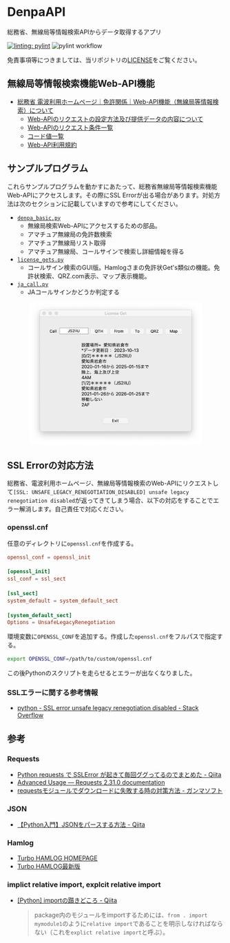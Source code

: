# DenpaAPI
総務省、無線局等情報検索APIからデータ取得するアプリ

[![linting: pylint](https://img.shields.io/badge/linting-pylint-yellowgreen)](https://github.com/pylint-dev/pylint)
![pylint workflow](https://github.com/JS2IIU-MH/DenpaAPI/actions/workflows/pylint.yml/badge.svg)

免責事項等につきましては、当リポジトリの[LICENSE](LICENSE)をご覧ください。


## 無線局等情報検索機能Web-API機能

- [総務省 電波利用ホームページ｜免許関係｜Web-API機能（無線局等情報検索）について](https://www.tele.soumu.go.jp/j/musen/webapi/)
    - [Web-APIのリクエストの設定方法及び提供データの内容について](https://www.tele.soumu.go.jp/resource/j/musen/webapi/mw_req_info.pdf)
    - [Web-APIのリクエスト条件一覧](https://www.tele.soumu.go.jp/resource/j/musen/webapi/mw_req_conditions.pdf)
    - [コード値一覧](https://www.tele.soumu.go.jp/resource/j/musen/webapi/mw_code.pdf)
    - [Web-API利用規約](https://www.tele.soumu.go.jp/j/musen/webapi/kiyaku/index.htm)

## サンプルプログラム
これらサンプルプログラムを動かすにあたって、総務省無線局等情報検索機能Web-APIにアクセスします。その際にSSL Errorが出る場合があります。対処方法は次のセクションに記載していますので参考にしてください。
- [`denpa_basic.py`](denpa_basic.py)
    - 無線局検索Web-APIにアクセスするための部品。
    - アマチュア無線局の免許数検索
    - アマチュア無線局リスト取得
    - アマチュア無線局、コールサインで検索し詳細情報を得る
- [`license_gets.py`](license_gets.py)
    - コールサイン検索のGUI版。Hamlogさまの免許状Get's類似の機能。免許状検索、QRZ.com表示、マップ表示機能。
- [`ja_call.py`](ja_call.py)
    - JAコールサインかどうか判定する

<!--
![license_gets](doc/license_gets.png)
-->
<p align="center"><img width="400px" src="doc/license_gets.png"></p>

## SSL Errorの対応方法
総務省、電波利用ホームページ、無線局等情報検索のWeb-APIにリクエストして`[SSL: UNSAFE_LEGACY_RENEGOTIATION_DISABLED] unsafe legacy renegotiation disabled`が返ってきてしまう場合、以下の対応をすることでエラー解消します。自己責任で対応ください。

### openssl.cnf
任意のディレクトリに`openssl.cnf`を作成する。

```conf
openssl_conf = openssl_init

[openssl_init]
ssl_conf = ssl_sect

[ssl_sect]
system_default = system_default_sect

[system_default_sect]
Options = UnsafeLegacyRenegotiation
```

環境変数に`OPENSSL_CONF`を追加する。作成した`openssl.cnf`をフルパスで指定する。
```sh
export OPENSSL_CONF=/path/to/custom/openssl.cnf
```
この後Pythonのスクリプトを走らせるとエラーが出なくなりました。

### SSLエラーに関する参考情報
- [python - SSL error unsafe legacy renegotiation disabled - Stack Overflow](https://stackoverflow.com/questions/71603314/ssl-error-unsafe-legacy-renegotiation-disabled)


## 参考
### Requests
- [Python requests で SSLError が起きて毎回ググってるのでまとめた - Qiita](https://qiita.com/sta/items/6d08151fd9b20fa8b319)
- [Advanced Usage — Requests 2.31.0 documentation](https://requests.kennethreitz.org/en/latest/user/advanced/#ssl-cert-verification)
- [requestsモジュールでダウンロードに失敗する時の対策方法 - ガンマソフト](https://gammasoft.jp/support/solutions-of-requests-get-failed/)
### JSON
- [【Python入門】JSONをパースする方法 - Qiita](https://qiita.com/Morio/items/5170c103647ef3a4aa69)
### Hamlog
- [Turbo HAMLOG HOMEPAGE](http://www.hamlog.com/)
- [Turbo HAMLOG最新版](https://hamlog.sakura.ne.jp/mou/index.html)
### implict relative import, explcit relative import
- [[Python] importの躓きどころ - Qiita](https://qiita.com/ysk24ok/items/2711295d83218c699276)
    > package内のモジュールをimportするためには、`from . import mymodule1`のように`relative import`であることを明示しなければならない（これを`explict relative import`と呼ぶ）。
